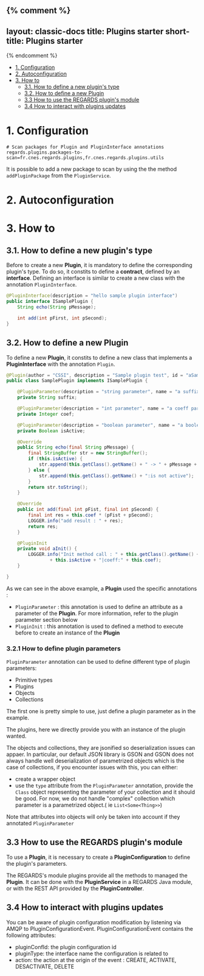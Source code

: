 {% comment %}
---
layout: classic-docs
title: Plugins starter
short-title: Plugins starter
---
{% endcomment %}
<!-- START doctoc generated TOC please keep comment here to allow auto update -->
<!-- DON'T EDIT THIS SECTION, INSTEAD RE-RUN doctoc TO UPDATE -->


- [1\. Configuration](#1%5C-configuration)
- [2\. Autoconfiguration](#2%5C-autoconfiguration)
- [3\. How to](#3%5C-how-to)
  - [3.1\. How to define a new plugin's type](#31%5C-how-to-define-a-new-plugins-type)
  - [3.2\. How to define a new Plugin](#32%5C-how-to-define-a-new-plugin)
  - [3.3 How to use the REGARDS plugin's module](#33-how-to-use-the-regards-plugins-module)
  - [3.4 How to interact with plugins updates](#34-how-to-interact-with-plugins-updates)

<!-- END doctoc generated TOC please keep comment here to allow auto update -->

# 1\. Configuration

```properties
# Scan packages for Plugin and PluginInterface annotations
regards.plugins.packages-to-scan=fr.cnes.regards.plugins,fr.cnes.regards.plugins.utils
```

It is possible to add a new package to scan by using the the method `addPluginPackage` from the `PluginService`.

# 2\. Autoconfiguration

# 3\. How to

## 3.1\. How to define a new plugin's type

Before to create a new **Plugin**, it is mandatory to define the corresponding plugin's type. To do so, it constits to define a **contract**, defined by an **interface**. Defining an interface is similar to create a new class with the annotation `PluginInterface`.

```java
@PluginInterface(description = "hello sample plugin interface")
public interface ISamplePlugin {
    String echo(String pMessage);

    int add(int pFirst, int pSecond);
}
```

## 3.2\. How to define a new Plugin

To define a new **Plugin**, it constits to define a new class that implements a **PluginInterface** with the annotation `Plugin`.

```java
@Plugin(author = "CSSI", description = "Sample plugin test", id = "aSamplePlugin", version = "12345-6789-11")
public class SamplePlugin implements ISamplePlugin {

    @PluginParameter(description = "string parameter", name = "a suffix paramereter")
    private String suffix;

    @PluginParameter(description = "int parameter", name = "a coeff parameter")
    private Integer coef;

    @PluginParameter(description = "boolean parameter", name = "a boolean parameter")
    private Boolean isActive;

    @Override
    public String echo(final String pMessage) {
        final StringBuffer str = new StringBuffer();
        if (this.isActive) {
            str.append(this.getClass().getName() + " -> " + pMessage + " - " + this.suffix);
        } else {
            str.append(this.getClass().getName() + ":is not active");
        }
        return str.toString();
    }

    @Override
    public int add(final int pFist, final int pSecond) {
        final int res = this.coef * (pFist + pSecond);
        LOGGER.info("add result : " + res);
        return res;
    }

    @PluginInit
    private void aInit() {
        LOGGER.info("Init method call : " + this.getClass().getName() + "suffixe:" + this.suffix + "|active:"
                + this.isActive + "|coeff:" + this.coef);
    }

}
```

As we can see in the above example, a **Plugin** used the specific annotations :

- `PluginParameter` : this annotation is used to define an attribute as a parameter of the **Plugin**. For more information, refer to the plugin parameter section below
- `PluginInit` : this annotation is used to defined a method to execute before to create an instance of the **Plugin**

### 3.2.1 How to define plugin parameters

`PluginParameter` annotation can be used to define different type of plugin parameters: 
  - Primitive types
  - Plugins
  - Objects
  - Collections

The first one is pretty simple to use, just define a plugin parameter as in the example.

The plugins, here we directly provide you with an instance of the plugin wanted.

The objects and collections, they are jsonified so deserialization issues can appaer. In particular, our default JSON library is GSON and GSON does not always handle well deserialization of parametrized objects which is the case of collections, if you encounter issues with this, you can either: 
  - create a wrapper object
  - use the `type` attribute from the `PluginParameter` annotation, provide the `Class` object representing the parameter of your collection and it should be good. For now, we do not handle "complex" collection which parameter is a parametrized object.( ie `List<Some<Thing>>`)

Note that attributes into objects will only be taken into account if they annotated `PluginParameter`

## 3.3 How to use the REGARDS plugin's module

To use a **Plugin**, it is necessary to create a **PluginConfiguration** to define the plugin's parameters.

The REGARDS's module plugins provide all the methods to managed the **Plugin**. It can be done with the **PluginService** in a REGARDS Java module, or with the REST API provided by the **PluginController**.

## 3.4 How to interact with plugins updates

You can be aware of plugin configuration modification by listening via AMQP to PluginConfigurationEvent. PluginConfigurationEvent contains the following attributes:

- pluginConfId: the plugin configuration id
- pluginType: the interface name the configuration is related to
- action: the action at the origin of the event : CREATE, ACTIVATE, DESACTIVATE, DELETE

